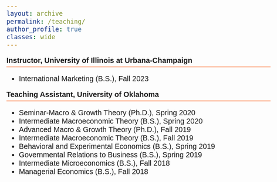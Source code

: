 ```yaml
---
layout: archive
permalink: /teaching/
author_profile: true
classes: wide
---
```



<style>
  body {
    font-family: Arial;
    font-size: 20px;
  }
  .section-header {
    font-weight: bold;
    font-size: 20px;
    border-bottom: 2px solid #FD5F17;
    padding-bottom: 5px;
  }
</style>

<p class="section-header">Instructor, University of Illinois at Urbana-Champaign</p>
<ul>
  <li>International Marketing (B.S.), Fall 2023</li>
</ul>


<p class="section-header">Teaching Assistant, University of Oklahoma</p>
<ul>
  <li>Seminar-Macro & Growth Theory (Ph.D.), Spring 2020</li>
  <li>Intermediate Macroeconomic Theory (B.S.), Spring 2020</li>
  <li>Advanced Macro & Growth Theory (Ph.D.), Fall 2019</li>
  <li>Intermediate Macroeconomic Theory (B.S.), Fall 2019</li>
  <li>Behavioral and Experimental Economics (B.S.), Spring 2019</li>
  <li>Governmental Relations to Business (B.S.), Spring 2019</li>
  <li>Intermediate Microeconomics (B.S.), Fall 2018</li>
  <li>Managerial Economics (B.S.), Fall 2018</li>
</ul>